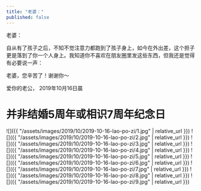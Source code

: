 ```yaml
---
title: "老婆："
published: false
---
```

老婆：

自从有了孩子之后，不知不觉注意力都跑到了孩子身上，如今在外出差，这个担子更是落到了你一个人身上。我知道你不喜欢在朋友圈里发这些东西，但我还是觉得有必要说一声：

老婆，您辛苦了！谢谢你～

爱你的老公，
2019年10月16日晨

# 并非结婚5周年或相识7周年纪念日



![]({{ "/assets/images/2019/10/2019-10-16-lao-po-zi/1.jpg" | relative_url }})
![]({{ "/assets/images/2019/10/2019-10-16-lao-po-zi/2.jpg" | relative_url }})
![]({{ "/assets/images/2019/10/2019-10-16-lao-po-zi/3.jpg" | relative_url }})
![]({{ "/assets/images/2019/10/2019-10-16-lao-po-zi/4.jpg" | relative_url }})
![]({{ "/assets/images/2019/10/2019-10-16-lao-po-zi/5.jpg" | relative_url }})
![]({{ "/assets/images/2019/10/2019-10-16-lao-po-zi/6.jpg" | relative_url }})
![]({{ "/assets/images/2019/10/2019-10-16-lao-po-zi/7.jpg" | relative_url }})
![]({{ "/assets/images/2019/10/2019-10-16-lao-po-zi/8.jpg" | relative_url }})
![]({{ "/assets/images/2019/10/2019-10-16-lao-po-zi/9.jpg" | relative_url }})
